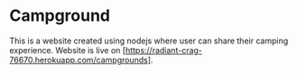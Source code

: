 # Campground
This is a website created using nodejs where user can share their camping experience.
Website is live on [https://radiant-crag-76670.herokuapp.com/campgrounds].
